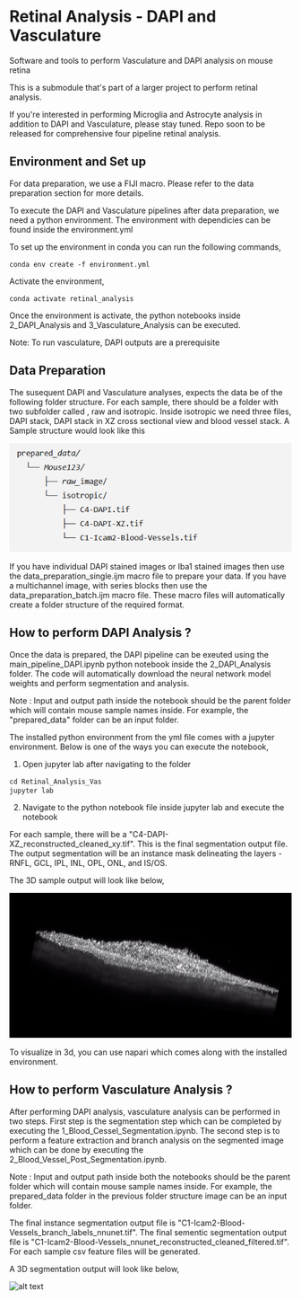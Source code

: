 # Retinal Analysis -  DAPI and Vasculature
Software and tools to perform Vasculature and DAPI analysis on mouse retina

This is a submodule that's part of a larger project to perform retinal analysis.

If you're interested in performing Microglia and Astrocyte analysis in addition to DAPI and Vasculature, please stay tuned.
Repo soon to be released for comprehensive four pipeline retinal analysis.


## Environment and Set up

For data preparation, we use a FIJI macro. Please refer to the data preparation section for more details.

To execute the DAPI and Vasculature pipelines after data preparation, we need a python environment. The environment with dependicies can be found inside the environment.yml 

To set up the environment in conda you can run the following commands,

```
conda env create -f environment.yml
```

Activate the environment,
```
conda activate retinal_analysis
```
Once the environment is activate, the python notebooks inside 2_DAPI_Analysis and 3_Vasculature_Analysis can be executed. 

Note: To run vasculature, DAPI outputs are a prerequisite


## Data Preparation

The susequent DAPI and Vasculature analyses, expects the data be of the following folder structure. For each sample, there should be a folder with two subfolder called , raw and isotropic. Inside isotropic we need three files, DAPI stack, DAPI stack in XZ cross sectional view and blood vessel stack. A Sample structure would look like this 


![alt text](sample_output/image.png)


If you have individual DAPI stained images or Iba1 stained images then use the  data_preparation_single.ijm macro file to prepare your data. If you have a multichannel image, with series blocks then use the data_preparation_batch.ijm macro file. These macro files will automatically create a folder structure of the required format.


## How to perform DAPI Analysis ?

Once the data is prepared, the DAPI pipeline can be exeuted using the main_pipeline_DAPI.ipynb python notebook inside the 2_DAPI_Analysis folder. The code will automatically download the neural network model weights and perform segmentation and analysis. 

Note : Input and output path inside the notebook should be the parent folder which will contain mouse sample names inside. For example, the "prepared_data" folder can be an input folder.

The installed python environment from the yml file comes with a jupyter environment. Below is one of the ways you can execute the notebook,

1. Open jupyter lab after navigating to the folder

```
cd Retinal_Analysis_Vas
jupyter lab
```

2. Navigate to the python notebook file inside jupyter lab and execute the notebook

For each sample, there will be a "C4-DAPI-XZ_reconstructed_cleaned_xy.tif". This is the final segmentation output file. The output segmentation will be an instance mask delineating the layers - RNFL, GCL, IPL, INL, OPL, ONL, and IS/OS.  

The 3D sample output will look like below,

![alt text](sample_output/sickle_DAPI_layers.gif)





To visualize in 3d, you can use napari which comes along with the installed environment.

## How to perform Vasculature Analysis ?

After performing DAPI analysis, vasculature analysis can be performed in two steps. First step is the segmentation step which can be completed by executing the 1_Blood_Cessel_Segmentation.ipynb.  The second step is to perform a feature extraction and branch analysis on the segmented image which can be done by executing the 2_Blood_Vessel_Post_Segmentation.ipynb.

Note : Input and output path inside both the notebooks should be the parent folder which will contain mouse sample names inside. For example, the prepared_data folder in the previous folder structure image can be an input folder.

The final instance segmentation output file is "C1-Icam2-Blood-Vessels_branch_labels_nnunet.tif". The final sementic segmentation output file is "C1-Icam2-Blood-Vessels_nnunet_reconstructed_cleaned_filtered.tif". For each sample csv feature files will be generated. 

A 3D segmentation output will look like below,

![alt text](sample_output/sickle_bv.gif)

